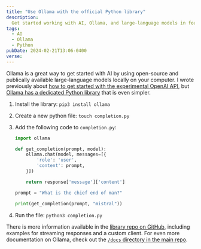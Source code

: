 ```yaml
---
title: "Use Ollama with the official Python library"
description:
  Get started working with AI, Ollama, and large-language models in four steps
tags:
  - AI
  - Ollama
  - Python
pubDate: 2024-02-21T13:06-0400
verse:
---
```


Ollama is a great way to get started with AI by using open-source and publically
available large-language models locally on your computer. I wrote previously
about
[how to get started with the experimental OpenAI API](/articles/get-started-prompt-engineering-with-local-llms),
but
[Ollama has a dedicated Python library](https://github.com/ollama/ollama-python)
that is even simpler.

1.  Install the library: `pip3 install ollama`
2.  Create a new python file: `touch completion.py`
3.  Add the following code to `completion.py`:

    ```python
    import ollama

    def get_completion(prompt, model):
        ollama.chat(model, messages=[{
            'role': 'user',
            'content': prompt,
        }])

        return response['message']['content']

    prompt = "What is the chief end of man?"

    print(get_completion(prompt, "mistral"))
    ```

4.  Run the file: `python3 completion.py`

There is more information available in the
[library repo on GitHub](https://github.com/ollama/ollama-python?tab=readme-ov-file#api),
including examples for streaming responses and a custom client. For even more
documentation on Ollama, check out the
[`/docs` directory in the main repo](https://github.com/ollama/ollama/tree/main/docs).
